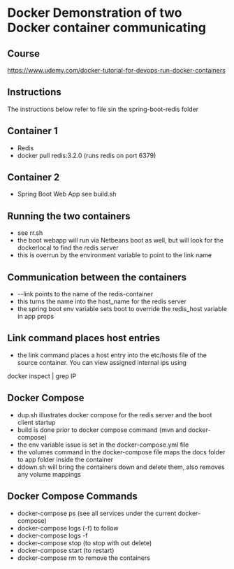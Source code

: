 # Docker Demonstration of two Docker container communicating

## Course
https://www.udemy.com/docker-tutorial-for-devops-run-docker-containers

## Instructions
The instructions below refer to file sin the spring-boot-redis folder

## Container 1
* Redis
* docker pull redis:3.2.0 (runs redis on port 6379)

## Container 2
* Spring Boot Web App see build.sh

## Running the two containers
* see rr.sh
* the boot webapp will run via Netbeans boot as well, but will look for the
dockerlocal to find the redis server
* this is overrun by the environment variable to point to the link name

## Communication between the containers
* --link points to the name of the redis-container
* this turns the name into the host_name for the redis server
* the spring boot env variable sets boot to override the redis_host variable in app props


## Link command places host entries
* the link command places a host entry into the etc/hosts file of
the source container. You can view assigned internal ips using

docker inspect <sha> | grep IP

## Docker Compose
* dup.sh illustrates docker compose for the redis server and the boot client startup
* build is done prior to docker compose command (mvn and docker-compose)
* the env variable issue is set in the docker-compose.yml file
* the volumes command in the docker-compose file maps the docs folder to app folder inside the container
* ddown.sh will bring the containers down and delete them, also removes any volume mappings

## Docker Compose Commands

* docker-compose ps (see all services under the current docker-compose)
* docker-compose logs (-f) to follow
* docker-compose logs <container> -f
* docker-compose stop (to stop with out delete)
* docker-compose start (to restart)
* docker-compose rm to remove the containers
